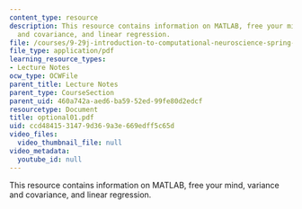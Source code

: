 ```yaml
---
content_type: resource
description: This resource contains information on MATLAB, free your mind, variance
  and covariance, and linear regression.
file: /courses/9-29j-introduction-to-computational-neuroscience-spring-2004/ccd4841531479d369a3e669edff5c65d_optional01.pdf
file_type: application/pdf
learning_resource_types:
- Lecture Notes
ocw_type: OCWFile
parent_title: Lecture Notes
parent_type: CourseSection
parent_uid: 460a742a-aed6-ba59-52ed-99fe80d2edcf
resourcetype: Document
title: optional01.pdf
uid: ccd48415-3147-9d36-9a3e-669edff5c65d
video_files:
  video_thumbnail_file: null
video_metadata:
  youtube_id: null
---
```

This resource contains information on MATLAB, free your mind, variance and covariance, and linear regression.

